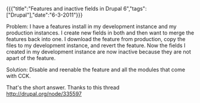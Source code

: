 {{{"title":"Features and inactive fields in Drupal 6","tags":["Drupal"],"date":"6-3-2011"}}}

Problem:
I have a features install in my development instance and my production instances.  I create new fields in both and then want to merge the features back into one.  I download the feature from production, copy the files to my development instance, and revert the feature.  Now the fields I created in my development instance are now inactive because they are not apart of the feature.

Solution:
Disable and reenable the feature and all the modules that come with CCK.


That's the short answer.  Thanks to this thread <a href="http://drupal.org/node/335597" title="http://drupal.org/node/335597">http://drupal.org/node/335597</a>